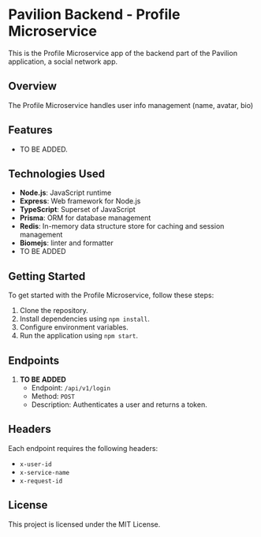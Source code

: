 # Pavilion Backend - Profile Microservice

This is the Profile Microservice app of the backend part of the Pavilion application, a social network app.

## Overview

The Profile Microservice handles user info management (name, avatar, bio)

## Features

- TO BE ADDED.

## Technologies Used

- **Node.js**: JavaScript runtime
- **Express**: Web framework for Node.js
- **TypeScript**: Superset of JavaScript
- **Prisma**: ORM for database management
- **Redis**: In-memory data structure store for caching and session management
- **Biomejs**: linter and formatter
- TO BE ADDED

## Getting Started

To get started with the Profile Microservice, follow these steps:

1. Clone the repository.
2. Install dependencies using `npm install`.
3. Configure environment variables.
4. Run the application using `npm start`.

## Endpoints

1. **TO BE ADDED**
   - Endpoint: `/api/v1/login`
   - Method: `POST`
   - Description: Authenticates a user and returns a token.


## Headers

Each endpoint requires the following headers:
- `x-user-id`
- `x-service-name`
- `x-request-id`

## License

This project is licensed under the MIT License.